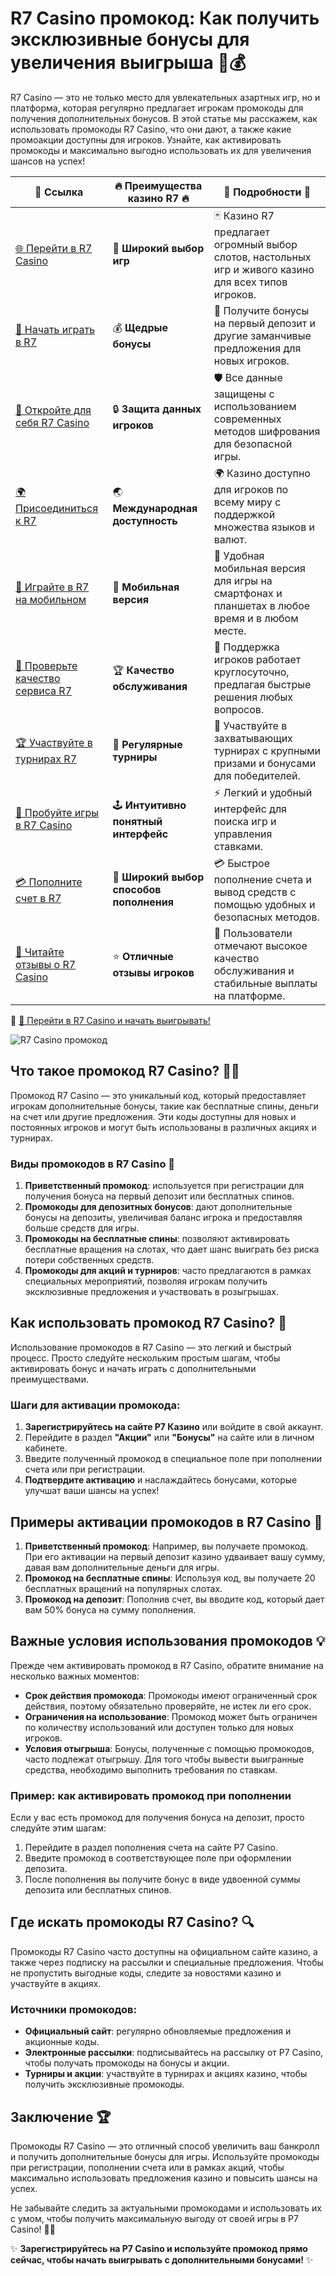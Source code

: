 # R7 Casino промокод: Как получить эксклюзивные бонусы для увеличения выигрыша 🎁💰

R7 Casino — это не только место для увлекательных азартных игр, но и платформа, которая регулярно предлагает игрокам промокоды для получения дополнительных бонусов. В этой статье мы расскажем, как использовать промокоды R7 Casino, что они дают, а также какие промоакции доступны для игроков. Узнайте, как активировать промокоды и максимально выгодно использовать их для увеличения шансов на успех!

| 🔗 **Ссылка**                                         | 🔥 **Преимущества казино R7** 🔥  | 🌟 **Подробности** 🌟 |
|-----------------------------------------------------|-------------------------------------|----------------------|
| [🌐 Перейти в R7 Casino](https://brandplay.link/bMd3Yjsw) | 🎰 **Широкий выбор игр**           | 🃏 Казино R7 предлагает огромный выбор слотов, настольных игр и живого казино для всех типов игроков. |
| [💸 Начать играть в R7](https://brandplay.link/bMd3Yjsw) | 💰 **Щедрые бонусы**               | 🎁 Получите бонусы на первый депозит и другие заманчивые предложения для новых игроков. |
| [🔐 Откройте для себя R7 Casino](https://brandplay.link/bMd3Yjsw) | 🔒 **Защита данных игроков**       | 🛡️ Все данные защищены с использованием современных методов шифрования для безопасной игры. |
| [🌍 Присоединиться к R7](https://brandplay.link/bMd3Yjsw) | 🌏 **Международная доступность**   | 🌍 Казино доступно для игроков по всему миру с поддержкой множества языков и валют. |
| [📱 Играйте в R7 на мобильном](https://brandplay.link/bMd3Yjsw) | 📲 **Мобильная версия**            | 📱 Удобная мобильная версия для игры на смартфонах и планшетах в любое время и в любом месте. |
| [🔧 Проверьте качество сервиса R7](https://brandplay.link/bMd3Yjsw) | 🏆 **Качество обслуживания**      | 🤝 Поддержка игроков работает круглосуточно, предлагая быстрые решения любых вопросов. |
| [🏆 Участвуйте в турнирах R7](https://brandplay.link/bMd3Yjsw) | 🎉 **Регулярные турниры**          | 🥇 Участвуйте в захватывающих турнирах с крупными призами и бонусами для победителей. |
| [🎯 Пробуйте игры в R7 Casino](https://brandplay.link/bMd3Yjsw) | 🕹️ **Интуитивно понятный интерфейс**| ⚡ Легкий и удобный интерфейс для поиска игр и управления ставками. |
| [💳 Пополните счет в R7](https://brandplay.link/bMd3Yjsw) | 💸 **Широкий выбор способов пополнения** | 💳 Быстрое пополнение счета и вывод средств с помощью удобных и безопасных методов. |
| [💬 Читайте отзывы о R7 Casino](https://brandplay.link/bMd3Yjsw) | ⭐ **Отличные отзывы игроков**     | 👏 Пользователи отмечают высокое качество обслуживания и стабильные выплаты на платформе. |

🔗 [🚀 Перейти в R7 Casino и начать выигрывать!](https://brandplay.link/bMd3Yjsw)

![R7 Casino промокод](https://i.ytimg.com/vi/z1BJK6672xo/maxresdefault.jpg)

## Что такое промокод R7 Casino? 🎲🎉

Промокод R7 Casino — это уникальный код, который предоставляет игрокам дополнительные бонусы, такие как бесплатные спины, деньги на счет или другие предложения. Эти коды доступны для новых и постоянных игроков и могут быть использованы в различных акциях и турнирах.

### Виды промокодов в R7 Casino 🎁

1. **Приветственный промокод**: используется при регистрации для получения бонуса на первый депозит или бесплатных спинов.
2. **Промокоды для депозитных бонусов**: дают дополнительные бонусы на депозиты, увеличивая баланс игрока и предоставляя больше средств для игры.
3. **Промокоды на бесплатные спины**: позволяют активировать бесплатные вращения на слотах, что дает шанс выиграть без риска потери собственных средств.
4. **Промокоды для акций и турниров**: часто предлагаются в рамках специальных мероприятий, позволяя игрокам получить эксклюзивные предложения и участвовать в розыгрышах.

## Как использовать промокод R7 Casino? 🔑

Использование промокодов в R7 Casino — это легкий и быстрый процесс. Просто следуйте нескольким простым шагам, чтобы активировать бонус и начать играть с дополнительными преимуществами.

### Шаги для активации промокода:

1. **Зарегистрируйтесь на сайте Р7 Казино** или войдите в свой аккаунт.
2. Перейдите в раздел **"Акции"** или **"Бонусы"** на сайте или в личном кабинете.
3. Введите полученный промокод в специальное поле при пополнении счета или при регистрации.
4. **Подтвердите активацию** и наслаждайтесь бонусами, которые улучшат ваши шансы на успех!

## Примеры активации промокодов в R7 Casino 🏅

1. **Приветственный промокод**: Например, вы получаете промокод. При его активации на первый депозит казино удваивает вашу сумму, давая вам дополнительные деньги для игры.
2. **Промокод на бесплатные спины**: Используя код, вы получаете 20 бесплатных вращений на популярных слотах.
3. **Промокод на депозит**: Пополнив счет, вы вводите код, который дает вам 50% бонуса на сумму пополнения.

## Важные условия использования промокодов 💡

Прежде чем активировать промокод в R7 Casino, обратите внимание на несколько важных моментов:

- **Срок действия промокода**: Промокоды имеют ограниченный срок действия, поэтому обязательно проверяйте, не истек ли его срок.
- **Ограничения на использование**: Промокод может быть ограничен по количеству использований или доступен только для новых игроков.
- **Условия отыгрыша**: Бонусы, полученные с помощью промокодов, часто подлежат отыгрышу. Для того чтобы вывести выигранные средства, необходимо выполнить требования по ставкам.

### Пример: как активировать промокод при пополнении

Если у вас есть промокод для получения бонуса на депозит, просто следуйте этим шагам:

1. Перейдите в раздел пополнения счета на сайте Р7 Casino.
2. Введите промокод в соответствующее поле при оформлении депозита.
3. После пополнения вы получите бонус в виде удвоенной суммы депозита или бесплатных спинов.

## Где искать промокоды R7 Casino? 🔍

Промокоды R7 Casino часто доступны на официальном сайте казино, а также через подписку на рассылки и специальные предложения. Чтобы не пропустить выгодные коды, следите за новостями казино и участвуйте в акциях.

### Источники промокодов:

- **Официальный сайт**: регулярно обновляемые предложения и акционные коды.
- **Электронные рассылки**: подписывайтесь на рассылку от Р7 Casino, чтобы получать промокоды на бонусы и акции.
- **Турниры и акции**: участвуйте в турнирах и акциях казино, чтобы получить эксклюзивные промокоды.

## Заключение 🏆

Промокоды R7 Casino — это отличный способ увеличить ваш банкролл и получить дополнительные бонусы для игры. Используйте промокоды при регистрации, пополнении счета или в рамках акций, чтобы максимально использовать предложения казино и повысить шансы на успех. 

Не забывайте следить за актуальными промокодами и использовать их с умом, чтобы получить максимальную выгоду от своей игры в Р7 Casino! 🎰💸

✨ **Зарегистрируйтесь на Р7 Casino и используйте промокод прямо сейчас, чтобы начать выигрывать с дополнительными бонусами!** ✨
